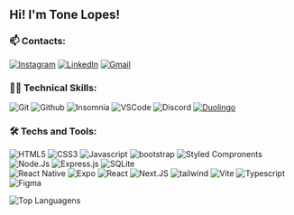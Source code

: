 ## Hi! I'm Tone Lopes! 

### 📫 Contacts:
[![Instagram](https://img.shields.io/badge/Instagram-E4405F?style=for-the-badge&logo=instagram&logoColor=white)](https://www.instagram.com/tonelopesm/)
[![LinkedIn](https://img.shields.io/badge/LinkedIn-0077B5?style=for-the-badge&logo=linkedin&logoColor=white)](www.linkedin.com/in/tone-lopes-frontend)
[![Gmail](https://img.shields.io/badge/Gmail-D14836?style=for-the-badge&logo=gmail&logoColor=white)]( tonelops.dev@gmail.com)

### 🧑‍💻 Technical Skills:
![Git](https://img.shields.io/badge/GIT-E44C30?style=for-the-badge&logo=git&logoColor=white)
![Github](https://img.shields.io/badge/GitHub-100000?style=for-the-badge&logo=github&logoColor=white)
![Insomnia](https://img.shields.io/badge/Insomnia-5849be?style=for-the-badge&logo=Insomnia&logoColor=white)
![VSCode](https://img.shields.io/badge/Visual_Studio_Code-0078D4?style=for-the-badge&logo=visual%20studio%20code&logoColor=white)
![Discord](https://img.shields.io/badge/Discord-5865F2?style=for-the-badge&logo=discord&logoColor=white)
[![Duolingo](https://img.shields.io/badge/Duolingo-58CC02?style=for-the-badge&logo=Duolingo&logoColor=white)](https://www.duolingo.com/profile/ToneLopes)

### 🛠️ Techs and Tools:
![HTML5](https://img.shields.io/badge/HTML5-E34F26?style=for-the-badge&logo=html5&logoColor=white)
![CSS3](https://img.shields.io/badge/CSS3-1572B6?style=for-the-badge&logo=css3&logoColor=white)
![Javascript](https://img.shields.io/badge/JavaScript-323330?style=for-the-badge&logo=javascript&logoColor=F7DF1E)
![bootstrap](https://img.shields.io/badge/Bootstrap-563D7C?style=for-the-badge&logo=bootstrap&logoColor=white)
![Styled Compronents](https://img.shields.io/badge/styled--components-DB7093?style=for-the-badge&logo=styled-components&logoColor=white)<br>
![Node.Js](https://img.shields.io/badge/Node%20js-339933?style=for-the-badge&logo=nodedotjs&logoColor=white)
![Express.js](https://img.shields.io/badge/Express%20js-000000?style=for-the-badge&logo=express&logoColor=white)
![SQLite](https://img.shields.io/badge/SQLite-07405E?style=for-the-badge&logo=sqlite&logoColor=white)<br>
![React Native](https://img.shields.io/badge/React_Native-20232A?style=for-the-badge&logo=react&logoColor=61DAFB)
![Expo](https://img.shields.io/badge/Expo-1B1F23?style=for-the-badge&logo=expo&logoColor=white)
![React](https://img.shields.io/badge/React-20232A?style=for-the-badge&logo=react&logoColor=61DAFB)
![Next.JS](https://img.shields.io/badge/next%20js-000000?style=for-the-badge&logo=nextdotjs&logoColor=white)
![tailwind](https://img.shields.io/badge/Tailwind_CSS-38B2AC?style=for-the-badge&logo=tailwind-css&logoColor=white)
![Vite](https://img.shields.io/badge/Vite-B73BFE?style=for-the-badge&logo=vite&logoColor=FFD62E)
![Typescript](https://img.shields.io/badge/TypeScript-007ACC?style=for-the-badge&logo=typescript&logoColor=white)<br>
![Figma](https://img.shields.io/badge/Figma-9400D3?style=for-the-badge&logo=figma&logoColor=white)


![Top Languagens](https://github-readme-stats.vercel.app/api/top-langs/?username=tonelopes-dev&theme=tokyonight&custom_title=Top%20%Línguagens)




<!-- Continue adicionando os ícones correspondentes às suas habilidades técnicas aqui -->

